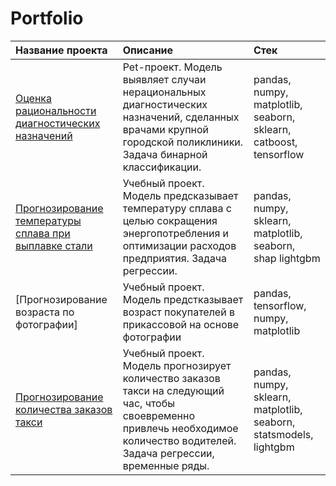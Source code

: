 # Portfolio

| Название проекта | Описание | Стек |
|:---------------|:---------------|:---------------|
| [Оценка рациональности диагностических назначений](https://github.com/IliaShi/Portfolio/tree/main/diagnostic_appointments) | Pet-проект. Модель выявляет случаи нерациональных диагностических назначений, сделанных врачами крупной городской поликлиники. Задача бинарной классификации. | pandas, numpy, matplotlib, seaborn, sklearn, catboost, tensorflow |
| [Прогнозирование температуры сплава при выплавке стали](https://github.com/IliaShi/Portfolio/tree/main/steel_temperature) | Учебный проект. Модель предсказывает температуру сплава с целью сокращения энергопотребления и оптимизации расходов предприятия. Задача регрессии. | pandas, numpy, sklearn, matplotlib, seaborn, shap lightgbm |
|[Прогнозирование возраста по фотографии]| Учебный проект. Модель предстказывает возраст покупателей в прикассовой на основе фотографии| pandas, tensorflow, numpy, matplotlib |
| [Прогнозирование количества заказов такси](https://github.com/IliaShi/Portfolio/tree/main/taxi) | Учебный проект. Модель прогнозирует количество заказов такси на следующий час, чтобы своевременно привлечь необходимое количество водителей. Задача регрессии, временные ряды. | pandas, numpy, sklearn, matplotlib, seaborn, statsmodels, lightgbm |

